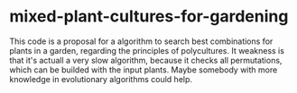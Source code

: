 # mixed-plant-cultures-for-gardening
This code is a proposal for a algorithm to search best combinations for plants in a garden, regarding the principles of polycultures.
It weakness is that it's actuall a very slow algorithm, because it checks all permutations, which can be builded with the input plants.
Maybe somebody with more knowledge in evolutionary algorithms could help.
